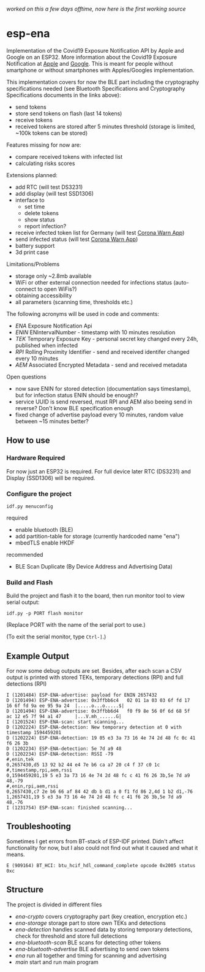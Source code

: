 *worked on this a few days offtime, now here is the first working source*

# esp-ena

Implementation of the Covid19 Exposure Notification API by Apple and Google on an ESP32. 
More information about the Covid19 Exposure Notification at [Apple](https://www.apple.com/covid19/contacttracing/) and [Google](https://www.google.com/covid19/exposurenotifications/). This is meant for people without smartphone or without smartphones with Apples/Googles implementation.

This implementation covers for now the BLE part including the cryptography specifications needed (see Bluetooth Specifications and Cryptography Specifications documents in the links above):
* send tokens
* store send tokens on flash (last 14 tokens)
* receive tokens
* received tokens are stored after 5 minutes threshold (storage is limited, ~100k tokens can be stored)

Features missing for now are:
* compare received tokens with infected list
* calculating risks scores

Extensions planned:
* add RTC (will test DS3231)
* add display (will test SSD1306)
* interface to
    * set time
    * delete tokens
    * show status
    * report infection?
* receive infected token list for Germany (will test [Corona Warn App](https://github.com/corona-warn-app))
* send infected status (will test [Corona Warn App](https://github.com/corona-warn-app))
* battery support
* 3d print case

Limitations/Problems
* storage only ~2.8mb available
* WiFi or other external connection needed for infections status (auto-connect to open WiFis?)
* obtaining accessibility
* all parameters (scanning time, thresholds etc.)

The following acronyms will be used in code and comments:
* *ENA* Exposure Notification Api
* *ENIN* ENIntervalNumber - timestamp with 10 minutes resolution
* *TEK* Temporary Exposure Key - personal secret key changed every 24h, published when infected
* *RPI* Rolling Proximity Identifier - send and received identifer changed every 10 minutes
* *AEM* Associated Encrypted Metadata - send and received metadata

Open questions
* now save ENIN for stored detection (documentation says timestamp), but for infection status ENIN should be enough!?
* service UUID is send reversed, must RPI and AEM also beeing send in reverse? Don't know BLE specification enough
* fixed change of advertise payload every 10 minutes, random value between ~15 minutes better?

## How to use

### Hardware Required

For now just an ESP32 is required. For full device later RTC (DS3231) and Display (SSD1306) will be required.

### Configure the project

```
idf.py menuconfig
```

required
* enable bluetooth (BLE)
* add partition-table for storage (currently hardcoded name "ena")
* mbedTLS enable HKDF

recommended
* BLE Scan Duplicate (By Device Address and Advertising Data)
 

### Build and Flash

Build the project and flash it to the board, then run monitor tool to view serial output:

```
idf.py -p PORT flash monitor
```

(Replace PORT with the name of the serial port to use.)

(To exit the serial monitor, type ``Ctrl-]``.)

## Example Output

For now some debug outputs are set. Besides, after each scan a CSV output is printed with stored TEKs, temporary detections (RPI) and full detections (RPI)

```
I (1201484) ESP-ENA-advertise: payload for ENIN 2657432
D (1201494) ESP-ENA-advertise: 0x3ffbb6c4   02 01 1a 03 03 6f fd 17  16 6f fd 9a ee 95 9a 24  |.....o...o.....$|
D (1201494) ESP-ENA-advertise: 0x3ffbb6d4   f0 f9 8e 56 0f 6d 68 5f  ac 12 e5 7f 94 a1 47     |...V.mh_......G|
I (1201524) ESP-ENA-scan: start scanning...
D (1202224) ESP-ENA-detection: New temporary detection at 0 with timestamp 1594459201
D (1202224) ESP-ENA-detection: 19 05 e3 3a 73 16 4e 74 2d 48 fc 0c 41 f6 26 3b 
D (1202234) ESP-ENA-detection: 5e 7d a9 48 
D (1202234) ESP-ENA-detection: RSSI -79
#,enin,tek
0,2657430,d5 13 92 b2 44 e4 7e b6 ca a7 20 c4 f 37 c0 1c
#,timestamp,rpi,aem,rssi
0,1594459201,19 5 e3 3a 73 16 4e 74 2d 48 fc c 41 f6 26 3b,5e 7d a9 48,-79
#,enin,rpi,aem,rssi
0,2657430,c7 2e b6 66 af 84 42 db b d1 a 0 f1 fd 86 2,4d 1 b2 d1,-76
1,2657431,19 5 e3 3a 73 16 4e 74 2d 48 fc c 41 f6 26 3b,5e 7d a9 48,-76
I (1231754) ESP-ENA-scan: finished scanning...
```

## Troubleshooting

Sometimes I get errors from BT-stack of ESP-IDF printed. Didn't affect functionality for now, but I also could not find out what it caused and what it means.

```
E (909164) BT_HCI: btu_hcif_hdl_command_complete opcode 0x2005 status 0xc
```

## Structure

The project is divided in different files
* *ena-crypto* covers cryptography part (key creation, encryption etc.)
* *ena-storage* storage part to store own TEKs and detections
* *ena-detection* handles scanned data by storing temporary detections, check for threshold and store full detections
* *ena-bluetooth-scan* BLE scans for detecting other tokens
* *ena-bluetooth-advertise* BLE advertising to send own tokens
* *ena* run all together and timing for scanning and advertising
* *main* start and run main program